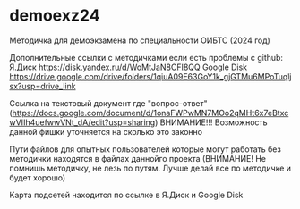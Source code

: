 # demoexz24
Методичка для демоэкзамена по специальности ОИБТС (2024 год)

Дополнительные ссылки с методичками если есть проблемы с github:
Я.Диск https://disk.yandex.ru/d/WoMtJaN8CFI8QQ
Google Disk https://drive.google.com/drive/folders/1qiuA09E63GoY1k_gjGTMu6MPoTuqljsx?usp=drive_link

Ссылка на текстовый документ где "вопрос-ответ" (https://docs.google.com/document/d/1onaFWPwMN7MOo2qMHt6x7eBtxcwVIIh4uefwwVNt_dA/edit?usp=sharing) ВНИМАНИЕ!!! Возможность данной фишки уточняется на сколько это законно

Пути файлов для опытных пользователей которые могут работать без методички находятся в файлах даннойго проекта 
(ВНИМАНИЕ! Не помнишь методичку, не лезь по путям. Лучше делай все по методичке и будет хорошо)

Карта подсетей находится по ссылке в Я.Диск и Google Disk

